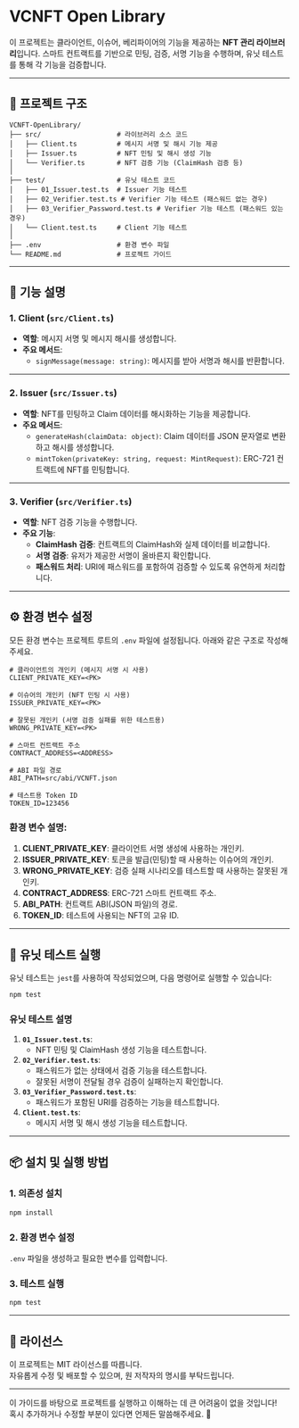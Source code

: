 # VCNFT Open Library

이 프로젝트는 클라이언트, 이슈어, 베리파이어의 기능을 제공하는 **NFT 관리 라이브러리**입니다. 스마트 컨트랙트를 기반으로 민팅, 검증, 서명 기능을 수행하며, 유닛 테스트를 통해 각 기능을 검증합니다.

---

## 📂 **프로젝트 구조**

```plaintext
VCNFT-OpenLibrary/
├── src/                   # 라이브러리 소스 코드
│   ├── Client.ts          # 메시지 서명 및 해시 기능 제공
│   ├── Issuer.ts          # NFT 민팅 및 해시 생성 기능
│   └── Verifier.ts        # NFT 검증 기능 (ClaimHash 검증 등)
│
├── test/                  # 유닛 테스트 코드
│   ├── 01_Issuer.test.ts  # Issuer 기능 테스트
│   ├── 02_Verifier.test.ts # Verifier 기능 테스트 (패스워드 없는 경우)
│   ├── 03_Verifier_Password.test.ts # Verifier 기능 테스트 (패스워드 있는 경우)
│   └── Client.test.ts     # Client 기능 테스트
│
├── .env                   # 환경 변수 파일
└── README.md              # 프로젝트 가이드
```

---

## 🚀 **기능 설명**

### 1. **Client** (`src/Client.ts`)
- **역할**: 메시지 서명 및 메시지 해시를 생성합니다.  
- **주요 메서드**:  
  - `signMessage(message: string)`: 메시지를 받아 서명과 해시를 반환합니다.

---

### 2. **Issuer** (`src/Issuer.ts`)
- **역할**: NFT를 민팅하고 Claim 데이터를 해시화하는 기능을 제공합니다.  
- **주요 메서드**:
  - `generateHash(claimData: object)`: Claim 데이터를 JSON 문자열로 변환하고 해시를 생성합니다.
  - `mintToken(privateKey: string, request: MintRequest)`: ERC-721 컨트랙트에 NFT를 민팅합니다.

---

### 3. **Verifier** (`src/Verifier.ts`)
- **역할**: NFT 검증 기능을 수행합니다.
- **주요 기능**:  
  - **ClaimHash 검증**: 컨트랙트의 ClaimHash와 실제 데이터를 비교합니다.
  - **서명 검증**: 유저가 제공한 서명이 올바른지 확인합니다.
  - **패스워드 처리**: URI에 패스워드를 포함하여 검증할 수 있도록 유연하게 처리합니다.

---

## ⚙️ **환경 변수 설정**

모든 환경 변수는 프로젝트 루트의 `.env` 파일에 설정됩니다. 아래와 같은 구조로 작성해 주세요.

```plaintext
# 클라이언트의 개인키 (메시지 서명 시 사용)
CLIENT_PRIVATE_KEY=<PK>

# 이슈어의 개인키 (NFT 민팅 시 사용)
ISSUER_PRIVATE_KEY=<PK>

# 잘못된 개인키 (서명 검증 실패를 위한 테스트용)
WRONG_PRIVATE_KEY=<PK>

# 스마트 컨트랙트 주소
CONTRACT_ADDRESS=<ADDRESS>

# ABI 파일 경로
ABI_PATH=src/abi/VCNFT.json

# 테스트용 Token ID
TOKEN_ID=123456
```

### 환경 변수 설명:
1. **CLIENT_PRIVATE_KEY**: 클라이언트 서명 생성에 사용하는 개인키.  
2. **ISSUER_PRIVATE_KEY**: 토큰을 발급(민팅)할 때 사용하는 이슈어의 개인키.  
3. **WRONG_PRIVATE_KEY**: 검증 실패 시나리오를 테스트할 때 사용하는 잘못된 개인키.  
4. **CONTRACT_ADDRESS**: ERC-721 스마트 컨트랙트 주소.  
5. **ABI_PATH**: 컨트랙트 ABI(JSON 파일)의 경로.  
6. **TOKEN_ID**: 테스트에 사용되는 NFT의 고유 ID.

---

## 🧪 **유닛 테스트 실행**

유닛 테스트는 `jest`를 사용하여 작성되었으며, 다음 명령어로 실행할 수 있습니다:

```bash
npm test
```

### **유닛 테스트 설명**
1. **`01_Issuer.test.ts`**:  
   - NFT 민팅 및 ClaimHash 생성 기능을 테스트합니다.  
2. **`02_Verifier.test.ts`**:  
   - 패스워드가 없는 상태에서 검증 기능을 테스트합니다.  
   - 잘못된 서명이 전달될 경우 검증이 실패하는지 확인합니다.  
3. **`03_Verifier_Password.test.ts`**:  
   - 패스워드가 포함된 URI를 검증하는 기능을 테스트합니다.  
4. **`Client.test.ts`**:  
   - 메시지 서명 및 해시 생성 기능을 테스트합니다.

---

## 📦 **설치 및 실행 방법**

### 1. **의존성 설치**
```bash
npm install
```

### 2. **환경 변수 설정**
`.env` 파일을 생성하고 필요한 변수를 입력합니다.

### 3. **테스트 실행**
```bash
npm test
```

---

## 📜 **라이선스**
이 프로젝트는 MIT 라이선스를 따릅니다.  
자유롭게 수정 및 배포할 수 있으며, 원 저작자의 명시를 부탁드립니다.

---

이 가이드를 바탕으로 프로젝트를 실행하고 이해하는 데 큰 어려움이 없을 것입니다!  
혹시 추가하거나 수정할 부분이 있다면 언제든 말씀해주세요. 🚀